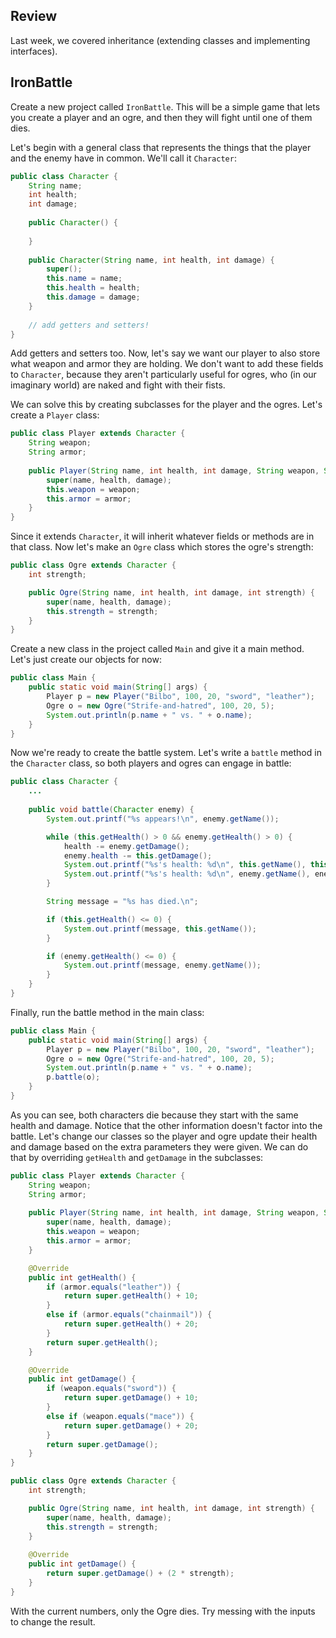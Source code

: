 ## Review

Last week, we covered inheritance (extending classes and implementing interfaces).

## IronBattle

Create a new project called `IronBattle`. This will be a simple game that lets you create a player and an ogre, and then they will fight until one of them dies.

Let's begin with a general class that represents the things that the player and the enemy have in common. We'll call it `Character`:

```java
public class Character {
    String name;
    int health;
    int damage;
    
    public Character() {
    	
    }
    
    public Character(String name, int health, int damage) {
        super();
        this.name = name;
        this.health = health;
        this.damage = damage;
    }
    
    // add getters and setters!
}
```

Add getters and setters too. Now, let's say we want our player to also store what weapon and armor they are holding. We don't want to add these fields to `Character`, because they aren't particularly useful for ogres, who (in our imaginary world) are naked and fight with their fists.

We can solve this by creating subclasses for the player and the ogres. Let's create a `Player` class:

```java
public class Player extends Character {
    String weapon;
    String armor;
    
	public Player(String name, int health, int damage, String weapon, String armor) {
		super(name, health, damage);
		this.weapon = weapon;
		this.armor = armor;
	}
}
```

Since it extends `Character`, it will inherit whatever fields or methods are in that class. Now let's make an `Ogre` class which stores the ogre's strength:

```java
public class Ogre extends Character {
	int strength;

	public Ogre(String name, int health, int damage, int strength) {
		super(name, health, damage);
		this.strength = strength;
	}
}
```

Create a new class in the project called `Main` and give it a main method. Let's just create our objects for now:

```java
public class Main {
	public static void main(String[] args) {
		Player p = new Player("Bilbo", 100, 20, "sword", "leather");
		Ogre o = new Ogre("Strife-and-hatred", 100, 20, 5);
		System.out.println(p.name + " vs. " + o.name);
	}
}
```

Now we're ready to create the battle system. Let's write a `battle` method in the `Character` class, so both players and ogres can engage in battle:

```java
public class Character {
    ...
	
    public void battle(Character enemy) {
        System.out.printf("%s appears!\n", enemy.getName());

        while (this.getHealth() > 0 && enemy.getHealth() > 0) {
            health -= enemy.getDamage();
            enemy.health -= this.getDamage();
            System.out.printf("%s's health: %d\n", this.getName(), this.getHealth());
            System.out.printf("%s's health: %d\n", enemy.getName(), enemy.getHealth());
        }

        String message = "%s has died.\n";

        if (this.getHealth() <= 0) {
            System.out.printf(message, this.getName());
        }

        if (enemy.getHealth() <= 0) {
            System.out.printf(message, enemy.getName());
        }
    }
}
```

Finally, run the battle method in the main class:

```java
public class Main {
	public static void main(String[] args) {
		Player p = new Player("Bilbo", 100, 20, "sword", "leather");
		Ogre o = new Ogre("Strife-and-hatred", 100, 20, 5);
		System.out.println(p.name + " vs. " + o.name);
		p.battle(o);
	}
}
```

As you can see, both characters die because they start with the same health and damage. Notice that the other information doesn't factor into the battle. Let's change our classes so the player and ogre update their health and damage based on the extra parameters they were given. We can do that by overriding `getHealth` and `getDamage` in the subclasses:

```java
public class Player extends Character {
    String weapon;
    String armor;
    
	public Player(String name, int health, int damage, String weapon, String armor) {
		super(name, health, damage);
		this.weapon = weapon;
		this.armor = armor;
	}

	@Override
	public int getHealth() {
		if (armor.equals("leather")) {
			return super.getHealth() + 10;
		}
		else if (armor.equals("chainmail")) {
			return super.getHealth() + 20;
		}
		return super.getHealth();
	}

	@Override
	public int getDamage() {
		if (weapon.equals("sword")) {
			return super.getDamage() + 10;
		}
		else if (weapon.equals("mace")) {
			return super.getDamage() + 20;
		}
		return super.getDamage();
	}
}
```

```java
public class Ogre extends Character {
	int strength;

	public Ogre(String name, int health, int damage, int strength) {
		super(name, health, damage);
		this.strength = strength;
	}
	
	@Override
	public int getDamage() {
		return super.getDamage() + (2 * strength);
	}
}
```

With the current numbers, only the Ogre dies. Try messing with the inputs to change the result.
